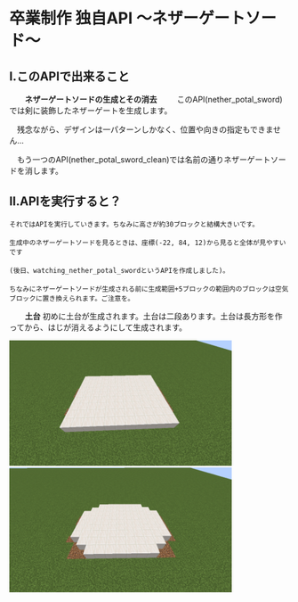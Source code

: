 # 卒業制作 独自API ～ネザーゲートソード～

## Ⅰ.このAPIで出来ること

　　**ネザーゲートソードの生成とその消去**
　　
   このAPI(nether_potal_sword)では剣に装飾したネザーゲートを生成します。
  
  　残念ながら、デザインは一パターンしかなく、位置や向きの指定もできません...
   
  　もう一つのAPI(nether_potal_sword_clean)では名前の通りネザーゲートソードを消します。

## Ⅱ.APIを実行すると？
    それではAPIを実行していきます。ちなみに高さが約30ブロックと結構大きいです。
    
    生成中のネザーゲートソードを見るときは、座標(-22, 84, 12)から見ると全体が見やすいです
    
    (後日、watching_nether_potal_swordというAPIを作成しました)。
    
    ちなみにネザーゲートソードが生成される前に生成範囲+5ブロックの範囲内のブロックは空気ブロックに置き換えられます。ご注意を。
  
　　**土台**
     初めに土台が生成されます。土台は二段あります。土台は長方形を作ってから、はじが消えるようにして生成されます。

[<img src="./images/dodai1.png" width="400">](./images/dodai1.png)  [<img src="./images/dodai_1.png" width="400">](./images/dodai_1.png)






